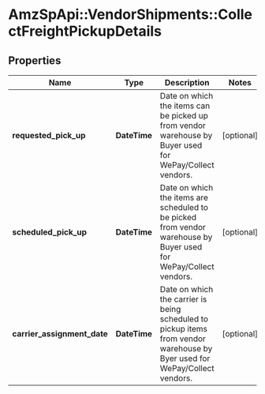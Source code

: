 # AmzSpApi::VendorShipments::CollectFreightPickupDetails

## Properties
Name | Type | Description | Notes
------------ | ------------- | ------------- | -------------
**requested_pick_up** | **DateTime** | Date on which the items can be picked up from vendor warehouse by Buyer used for WePay/Collect vendors. | [optional] 
**scheduled_pick_up** | **DateTime** | Date on which the items are scheduled to be picked from vendor warehouse by Buyer used for WePay/Collect vendors. | [optional] 
**carrier_assignment_date** | **DateTime** | Date on which the carrier is being scheduled to pickup items from vendor warehouse by Byer used for WePay/Collect vendors. | [optional] 

